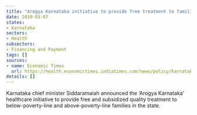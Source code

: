 ```yaml
---
title: "Arogya Karnataka initiative to provide free treatment to families"
date: 2018-03-07
states:
- Karnataka
sectors:
- Health
subsectors:
- Financing and Payment
tags: []
sources:
- name: Economic Times
  url: https://health.economictimes.indiatimes.com/news/policy/karnataka-unveils-healthcare-scheme/63143040
details: []
---
```


Karnataka chief minister Siddaramaiah announced the ‘Arogya Karnataka’ healthcare initiative to provide free and subsidized quality treatment to below-poverty-line and above-poverty-line families in the state.
